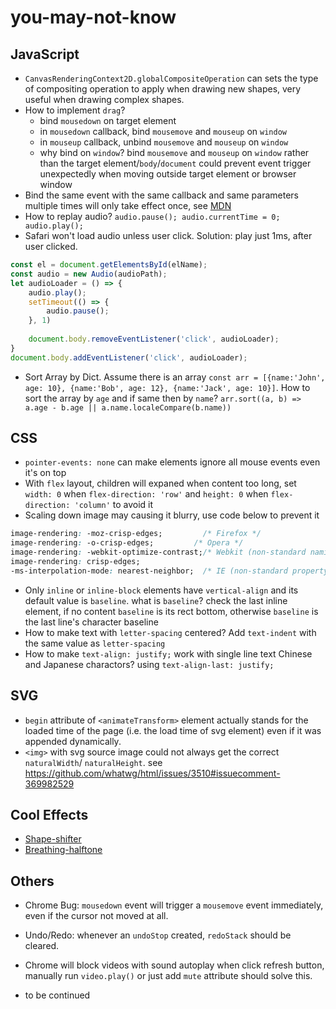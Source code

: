 # you-may-not-know

## JavaScript

- `CanvasRenderingContext2D.globalCompositeOperation` can sets the type of compositing operation to apply when drawing new shapes, very useful when drawing complex shapes.
- How to implement `drag`?
  - bind `mousedown` on target element
  - in `mousedown` callback, bind `mousemove` and `mouseup` on `window`
  - in `mouseup` callback, unbind `mousemove` and `mouseup` on `window`
  - why bind on `window`? bind `mousemove` and `mouseup` on `window` rather than the target element/`body`/`document` could prevent event trigger unexpectedly when moving outside target element or browser window
- Bind the same event with the same callback and same parameters multiple times will only take effect once, see [MDN](https://developer.mozilla.org/en-US/docs/Web/API/EventTarget/addEventListener#Multiple_identical_event_listeners)
- How to replay audio? `audio.pause(); audio.currentTime = 0; audio.play();`
- Safari won't load audio unless user click. Solution: play just 1ms, after user clicked.
```javascript
const el = document.getElementsById(elName);
const audio = new Audio(audioPath);
let audioLoader = () => {
    audio.play();
    setTimeout(() => {
        audio.pause();
    }, 1)
    
    document.body.removeEventListener('click', audioLoader);
}
document.body.addEventListener('click', audioLoader);
```
- Sort Array by Dict. Assume there is an array `const arr = [{name:'John', age: 10}, {name:'Bob', age: 12}, {name:'Jack', age: 10}]`. How to sort the array by `age` and if same then by `name`?
`arr.sort((a, b) => a.age - b.age || a.name.localeCompare(b.name))`
  

## CSS

- `pointer-events: none` can make elements ignore all mouse events even it's on top
- With `flex` layout, children will expaned when content too long, set `width: 0` when `flex-direction: 'row'` and `height: 0` when `flex-direction: 'column'` to avoid it
- Scaling down image may causing it blurry, use code below to prevent it
```css
image-rendering: -moz-crisp-edges;         /* Firefox */
image-rendering: -o-crisp-edges;         /* Opera */
image-rendering: -webkit-optimize-contrast;/* Webkit (non-standard naming) */
image-rendering: crisp-edges;
-ms-interpolation-mode: nearest-neighbor;  /* IE (non-standard property) */
```
- Only `inline` or `inline-block` elements have `vertical-align` and its default value is `baseline`.
  what is `baseline`? check the last inline element, if no content `baseline` is its rect bottom, otherwise `baseline` is the last line's character baseline
- How to make text with `letter-spacing` centered? Add `text-indent` with the same value as `letter-spacing`
- How to make `text-align: justify;` work with single line text Chinese and Japanese charactors? using `text-align-last: justify;`

## SVG

- `begin` attribute of `<animateTransform>` element actually stands for the loaded time of the page (i.e. the load time of svg element) even if it was appended dynamically.
- `<img>` with svg source image could not always get the correct `naturalWidth`/ `naturalHeight`.
  see https://github.com/whatwg/html/issues/3510#issuecomment-369982529

## Cool Effects

- [Shape-shifter](https://github.com/kennethcachia/shape-shifter)
- [Breathing-halftone](https://github.com/desandro/breathing-halftone)

## Others

- Chrome Bug: `mousedown` event will trigger a `mousemove` event immediately, even if the cursor not moved at all.
- Undo/Redo: whenever an `undoStop` created, `redoStack` should be cleared.
- Chrome will block videos with sound autoplay when click refresh button, manually run `video.play()` or just add `mute` attribute should solve this.

- to be continued
